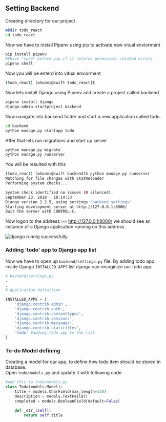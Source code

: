 ## Setting Backend
Creating directory for our project
```bash
mkdir todo_react
cd todo_react
```
Now we have to install Pipenv using pip to activate new vitual enviorment
```bash
pip install pipenv
##Give "sudo" before pip if it returns permission related errors 
pipenv shell
```
Now you will be enterd into vitual enviorment 

```bash
(todo_react) [whoami@swift todo_react]$
```
Now lets install Django using Pipenv and create a project called backend
```bash
pipenv install django
django-admin startproject backend
```
Now navigate into backend folder and start a new application called todo.
```bash
cd backend
python manage.py startapp todo
```
After that lets run migrations and start up server
```bash
python manage.py migrate
python manage.py runserver
```
You will be resulted with this
```bash
(todo_react) [whoami@swift backend]$ python manage.py runserver
Watching for file changes with StatReloader
Performing system checks...

System check identified no issues (0 silenced).
September 23, 2019 - 18:14:33
Django version 2.2.5, using settings 'backend.settings'
Starting development server at http://127.0.0.1:8000/
Quit the server with CONTROL-C.
```
Now logon to the address >> http://127.0.0.1:8000/
we should see an instance of a Django application running on this address

![django runnig successfully](https://miro.medium.com/max/3200/0*PvWdkGTFVcXMFOev)

### Adding 'todo' app to Django app list

Now we have to open up ```backend/settings.py``` file. By adding todo app inside Django  ```INSTALLED_APPS``` list django can recoginize our todo app.

```python
# backend/settings.py
.
.
# Application definition

INSTALLED_APPS = [
    'django.contrib.admin',
    'django.contrib.auth',
    'django.contrib.contenttypes',
    'django.contrib.sessions',
    'django.contrib.messages',
    'django.contrib.staticfiles',
    'todo' #adding todo app to the list
]
```

### To-do Model defining 

Creating a model for our app, to define how todo item should be stored in database.</BR>
Open ```todo/models.py``` and update it with following code
```python
#add this to todo/models.py
class Todo(models.Model):
    title = models.CharField(max_length=120)
    description = models.TextFeild()
    completed = models.BooleanField(default=False)

    def _str_(self):
        return self.title
```


